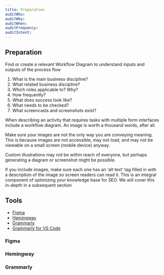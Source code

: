```yaml
---
title: Preparation
auditWho:
auditWhy:
auditWhen:
auditFrequency:
auditIntent:
---
```


## Preparation

Find or create a relevant Workflow Diagram to understand inputs and outputs of the process flow

1. What is the main business discipline?
2. What related business discipline?
3. Which roles applicable to? Why?
4. How frequently?
5. What does success look like?
6. What needs to be checked?
7. What screencasts and screenshots exist?

When describing an activity that requires tasks with multiple form interfaces include a workflow diagram. An image is worth a thousand words, after all.

Make sure your images are not the only way you are conveying meaning. This is because images are not accessible, may not load, and may not be viewable on a small screen (mobile device) anyway.

Custom illustrations may not be within reach of everyone, but perhaps generating a diagram or screenshot might be possible.

If you include images, make sure each one has an ‘alt text’ tag filled in with a description of the image so screen readers can read it. This is an integral component of optimizing your knowledge base for SEO. We will cover this in-depth in a subsequent section

## Tools

- [Figma](https://www.figma.com/downloads/)
- [Hemingway](http://www.hemingwayapp.com/)
- [Grammarly](https://support.grammarly.com/hc/en-us/articles/115000090792-What-is-Grammarly-)
- [Grammarly for VS Code](https://marketplace.visualstudio.com/items?itemName=znck.grammarly)

### Figma

### Hemingway

### Grammarly
